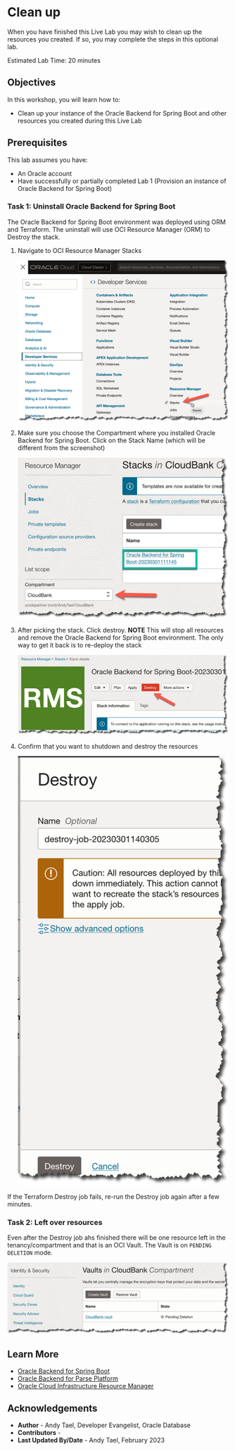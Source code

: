 # Clean up

When you have finished this Live Lab you may wish to clean up the resources you created.  If so, you may complete the steps in this optional lab.

Estimated Lab Time: 20 minutes

## Objectives

In this workshop, you will learn how to:

* Clean up your instance of the Oracle Backend for Spring Boot and other resources you created during this Live Lab

## Prerequisites

This lab assumes you have:

* An Oracle account
* Have successfully or partially completed Lab 1 (Provision an instance of Oracle Backend for Spring Boot)

### Task 1: Uninstall Oracle Backend for Spring Boot

The Oracle Backend for Spring Boot environment was deployed using ORM and Terraform.  The uninstall will use OCI Resource Manager (ORM) to Destroy the stack.

1. Navigate to OCI Resource Manager Stacks

   ![OCI ORM](images/orm-stacks.png " ")

2. Make sure you choose the Compartment where you installed Oracle Backend for Spring Boot. Click on the Stack Name (which will be different from the screenshot)

   ![Select Stack](images/pick-stack.png " ")

3. After picking the stack. Click destroy. **NOTE** This will stop all resources and remove the Oracle Backend for Spring Boot environment. The only way to get it back is to re-deploy the stack

   ![Destroy Stack](images/destroy-stack.png " ")

4. Confirm that you want to shutdown and destroy the resources

   ![Destroy Stack](images/confirm-destroy.png " ")

If the Terraform Destroy job fails, re-run the Destroy job again after a few minutes.

### Task 2: Left over resources

Even after the Destroy job ahs finished there will be one resource left in the tenancy/compartment and that is an OCI Vault. The Vault is on `PENDING DELETION` mode.

   ![OCI Vault](images/vault.png " ")

## Learn More

* [Oracle Backend for Spring Boot](https://oracle.github.io/microservices-datadriven/spring/)
* [Oracle Backend for Parse Platform](https://oracle.github.io/microservices-datadriven/mbaas/m)
* [Oracle Cloud Infrastructure Resource Manager](https://docs.oracle.com/en-us/iaas/Content/ResourceManager/home.htm#top)

## Acknowledgements

* **Author** - Andy Tael, Developer Evangelist, Oracle Database
* **Contributors** - [](var:contributors)
* **Last Updated By/Date** - Andy Tael, February 2023
